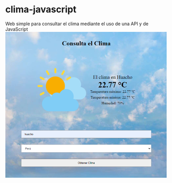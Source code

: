 # clima-javascript
Web simple para consultar el clima mediante el uso de una API y de JavaScript
![Image text](https://github.com/AlexanderValverde/clima-javascript/blob/master/Screenshot_4.png)
